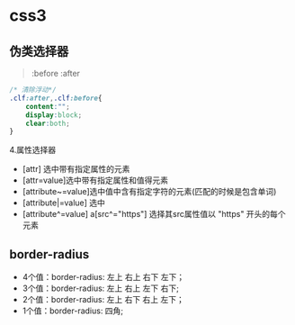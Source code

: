 # css3
## 伪类选择器
> :before 
> :after
```css
/* 清除浮动*/
.clf:after,.clf:before{
	content:"";
	display:block;
	clear:both;
}
```
4.属性选择器
- [attr] 选中带有指定属性的元素
- [attr=value]选中带有指定属性和值得元素
- [attribute~=value]选中值中含有指定字符的元素(匹配的时候是包含单词)
- [attribute|=value] 选中
- [attribute^=value]  a[src^="https"]  选择其src属性值以 "https" 开头的每个 <a> 元素
## border-radius
- 4个值：border-radius: 左上 右上 右下 左下；
- 3个值：border-radius: 左上 右上 左下 右下;
- 2个值：border-radius: 左上 右下 右上 左下；
- 1个值：border-radius: 四角;